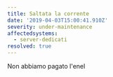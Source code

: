 ```yaml
---
title: Saltata la corrente
date: '2019-04-03T15:00:41.910Z'
severity: under-maintenance
affectedsystems:
  - server-dedicati
resolved: true
---
```

Non abbiamo pagato l'enel

<!--- language code: it -->

